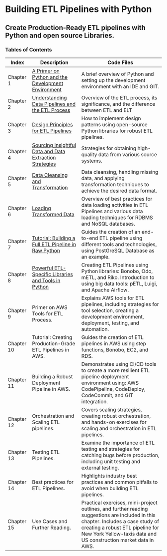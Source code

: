 # Building ETL Pipelines with Python
## Create Production-Ready ETL pipelines with Python and open source Libraries.

### Tables of Contents

| Index | Description |Code Files |
|---------|-------------|-----------|
| Chapter 1 | [A Primer on Python and the Development Environment]() | A brief overview of Python and setting up the development environment with an IDE and GIT.|[🔗]() |
| Chapter 2 | [Understanding Data Pipelines and the ETL Process]() | Overview of the ETL process, its significance, and the difference between ETL and ELT|[🔗]() |
| Chapter 3 | [Design Principles for ETL Pipelines]() | How to implement design patterns using open-source Python libraries for robust ETL pipelines.|[🔗]() |
| Chapter 4 | [Sourcing Insightful Data and Data Extraction Strategies]() | Strategies for obtaining high-quality data from various source systems. |[🔗]() |
| Chapter 5 | [Data Cleansing and Transformation]() | Data cleansing, handling missing data, and applying transformation techniques to achieve the desired data format.|[🔗]() |
| Chapter 6 | [Loading Transformed Data]() | Overview of best practices for data loading activities in ETL Pipelines and various data loading techniques for RDBMS and NoSQL databases. |[🔗]() |
| Chapter 7 | [Tutorial: Building a Full ETL Pipeline in Raw Python]() | Guides the creation of an end-to-end ETL pipeline using different tools and technologies, using PostGreSQL Database as an example. |[🔗]() |
| Chapter 8 | [Powerful ETL-Specific Libraries and Tools in Python]() | Creating ETL Pipelines using Python libraries: Bonobo, Odo, mETL, and Riko. Introduction to using big data tools: pETL, Luigi, and Apache Airflow. |[🔗]() |
| Chapter 9 | Primer on AWS Tools for ETL Process. | Explains AWS tools for ETL pipelines, including strategies for tool selection, creating a development environment, deployment, testing, and automation.|[🔗]() |
| Chapter 10 | Tutorial: Creating Production-Grade ETL Pipelines in AWS. | Guides the creation of ETL pipelines in AWS using step functions, Bonobo, EC2, and RDS. |[🔗]() |
| Chapter 11 | Building a Robust Deployment Pipeline in AWS. | Demonstrates using CI/CD tools to create a more resilient ETL pipeline deployment environment using: AWS CodePipeline, CodeDeploy, CodeCommit, and GIT integration.  |[🔗]() |
| Chapter 12 | Orchestration and Scaling ETL pipelines. | Covers scaling strategies, creating robust orchestration, and hands-on exercises for scaling and orchestration in ETL pipelines. |[🔗]() |
| Chapter 13 | Testing ETL Pipelines. | Examine the importance of ETL testing and strategies for catching bugs before production, including unit testing and external testing.  |[🔗]() |
| Chapter 14 | Best practices for ETL Pipelines. | Highlights industry best practices and common pitfalls to avoid when building ETL pipelines.|[🔗]() |
| Chapter 15 | Use Cases and Further Reading. | Practical exercises, mini-project outlines, and further reading suggestions are included in this chapter. Includes a case study of creating a robust ETL pipeline for New York Yellow-taxis data and US construction market data in AWS. |[🔗]() |